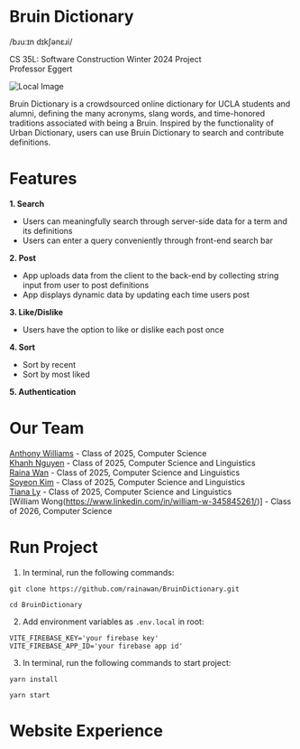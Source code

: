 # Bruin Dictionary
/bɹuːɪn dɪkʃənɛɹi/

CS 35L: Software Construction Winter 2024 Project <br> Professor Eggert

![Local Image](src/assets/color_logo.svg)

Bruin Dictionary is a crowdsourced online dictionary for UCLA students and alumni, defining the many acronyms, slang words, and time-honored traditions associated with being a Bruin. Inspired by the functionality of Urban Dictionary, users can use Bruin Dictionary to search and contribute definitions.

# Features
**1. Search**
+ Users can meaningfully search through server-side data for a term and its definitions
+ Users can enter a query conveniently through front-end search bar <br>

**2. Post**
+ App uploads data from the client to the back-end by collecting string input from user to post definitions
+ App displays dynamic data by updating each time users post <br>

**3. Like/Dislike**
+ Users have the option to like or dislike each post once <br>

**4. Sort**
+ Sort by recent
+ Sort by most liked

**5. Authentication**

# Our Team
[Anthony Williams](https://www.linkedin.com/in/awilliamsworks/) - Class of 2025, Computer Science <br>
[Khanh Nguyen](https://www.linkedin.com/in/khanh-nguyen-794062230/) - Class of 2025, Computer Science and Linguistics <br>
[Raina Wan](https://www.linkedin.com/in/raina-wan-profile/) - Class of 2025, Computer Science and Linguistics <br>
[Soyeon Kim](https://www.linkedin.com/in/sonya-kim/) - Class of 2025, Computer Science and Linguistics <br>
[Tiana Ly](https://www.linkedin.com/in/tianaly/) - Class of 2025, Computer Science and Linguistics <br>
[William Wong(https://www.linkedin.com/in/william-w-345845261/)] - Class of 2026, Computer Science

# Run Project
1. In terminal, run the following commands:
  ```
  git clone https://github.com/rainawan/BruinDictionary.git
  ```
  ```
  cd BruinDictionary
  ```
2. Add environment variables as `.env.local` in root:
  ```
  VITE_FIREBASE_KEY='your firebase key'
  VITE_FIREBASE_APP_ID='your firebase app id'
  ```
3. In terminal, run the following commands to start project: 
  ```
  yarn install
  ```
  ```
  yarn start
  ```

# Website Experience
